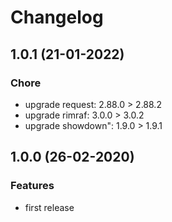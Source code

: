 # Changelog

## 1.0.1 (21-01-2022)

### Chore

- upgrade request: 2.88.0 > 2.88.2
- upgrade rimraf: 3.0.0 > 3.0.2
- upgrade showdown": 1.9.0 > 1.9.1

## 1.0.0 (26-02-2020)

### Features

- first release
